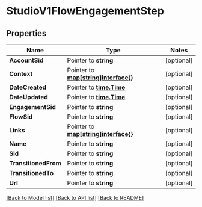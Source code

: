 # StudioV1FlowEngagementStep

## Properties
Name | Type | Notes
------------ | ------------- | -------------
**AccountSid** | Pointer to **string** | [optional] 
**Context** | Pointer to [**map[string]interface{}**](.md) | [optional] 
**DateCreated** | Pointer to [**time.Time**](time.Time.md) | [optional] 
**DateUpdated** | Pointer to [**time.Time**](time.Time.md) | [optional] 
**EngagementSid** | Pointer to **string** | [optional] 
**FlowSid** | Pointer to **string** | [optional] 
**Links** | Pointer to [**map[string]interface{}**](.md) | [optional] 
**Name** | Pointer to **string** | [optional] 
**Sid** | Pointer to **string** | [optional] 
**TransitionedFrom** | Pointer to **string** | [optional] 
**TransitionedTo** | Pointer to **string** | [optional] 
**Url** | Pointer to **string** | [optional] 

[[Back to Model list]](../README.md#documentation-for-models) [[Back to API list]](../README.md#documentation-for-api-endpoints) [[Back to README]](../README.md)


